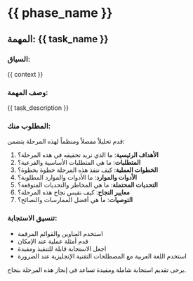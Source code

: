 # {{ phase_name }}

## المهمة: {{ task_name }}

### السياق:
{{ context }}

### وصف المهمة:
{{ task_description }}

### المطلوب منك:
قدم تحليلاً مفصلاً ومنظماً لهذه المرحلة يتضمن:

1. **الأهداف الرئيسية**: ما الذي نريد تحقيقه في هذه المرحلة؟
2. **المتطلبات**: ما هي المتطلبات الأساسية والفرعية؟
3. **الخطوات العملية**: كيف ننفذ هذه المرحلة خطوة بخطوة؟
4. **الأدوات والموارد**: ما الأدوات والموارد المطلوبة؟
5. **التحديات المحتملة**: ما هي المخاطر والتحديات المتوقعة؟
6. **معايير النجاح**: كيف نقيس نجاح هذه المرحلة؟
7. **التوصيات**: ما هي أفضل الممارسات والنصائح؟

### تنسيق الاستجابة:
- استخدم العناوين والقوائم المرقمة
- قدم أمثلة عملية عند الإمكان
- اجعل الاستجابة قابلة للتنفيذ ومفيدة
- استخدم اللغة العربية مع المصطلحات التقنية الإنجليزية عند الضرورة

يرجى تقديم استجابة شاملة ومفيدة تساعد في إنجاز هذه المرحلة بنجاح.